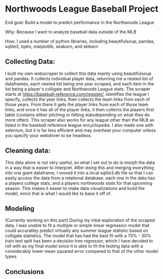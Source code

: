 # Northwoods League Baseball Project

End goal: Build a model to predict performance in the Northwoods League

Why: Because I want to analyze baseball data outside of the MLB

How: I used a number of python libraries, including beautifulsoup, pandas, sqlite3,
tqdm, matplotlib, seaborn, and sklearn

## Collecting Data:

I built my own webscraper to collect this data mainly using beautifulsoup and pandas. It collects individual player data, returning me a nested list
of dataframes, each nested list being one year scraped, and each item in the list being a player's colligate and Northwoods League stats. 
The scraper starts at https://baseball-reference.com/register/, identifies the league I specify, collects the year links, then collects the
team links from each of those years. From there it gets the player links from each of those team links, and once it has all of the player links,
it then collects the players first table (contains either pitching or hitting statsdepending on what they do more often). This scraper also works for 
any league other than the MLB as listed in the baseball reference league encyclopedia. I also made one with selenium, but it is far 
less efficient and may overheat your computer unless you specify your webdriver to be headless. 

## Cleaning data:

This data alone is not very useful, so what I set out to do is morph the data in a way that is easier to interpret. After doing this 
and merging everything into one giant dataframe, I moved it into a local sqlite3.db file so that I can easily access the data from a relational database.
each row in the data has a players college stats, and a players northwoods stats for that upcoming season. This makes it easier to make data visualizations
and build the model, since that is what I would like to base it off of. 

## Modeling
(Currently working on this part)
During my intial exploration of the scraped data, I was unable to fit a multiple or simple linear regression model that could accuratley predict virtually any summer
league statistic based on colligate statistics. The model that has had the best fit with a 70% - 30% train test split has been a decision tree regressor, which I have
decided to roll with as my final model since it is able to fit the testing data with a considerably lower mean squared error compared to that of the other model types.

## Conclusions

